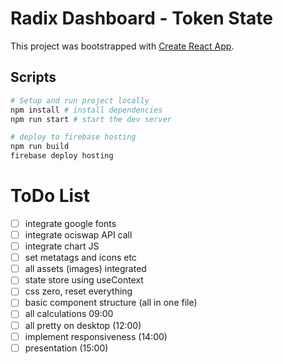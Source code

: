 # Radix Dashboard - Token State

This project was bootstrapped with [Create React App](https://github.com/facebook/create-react-app).

## Scripts

```bash
# Setup and run project locally
npm install # install dependencies
npm run start # start the dev server

# deploy to firebase hosting
npm run build
firebase deploy hosting
```

# ToDo List

- [ ] integrate google fonts
- [ ] integrate ociswap API call
- [ ] integrate chart JS
- [ ] set metatags and icons etc
- [ ] all assets (images) integrated
- [ ] state store using useContext
- [ ] css zero, reset everything
- [ ] basic component structure (all in one file)
- [ ] all calculations 09:00
- [ ] all pretty on desktop (12:00)
- [ ] implement responsiveness (14:00)
- [ ] presentation (15:00)